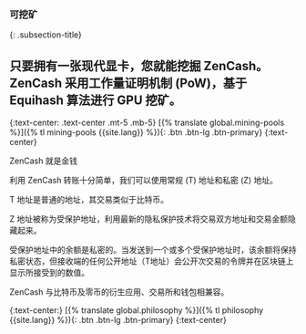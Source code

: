 ### 可挖矿
{: .subsection-title}
## 只要拥有一张现代显卡，您就能挖掘 ZenCash。ZenCash 采用工作量证明机制 (PoW)，基于 Equihash 算法进行 GPU 挖矿。

{:text-center: .text-center .mt-5 .mb-5}
[{% translate global.mining-pools %}]({% tl mining-pools {{site.lang}} %}){: .btn .btn-lg .btn-primary}
{:text-center}

ZenCash 就是金钱

利用 ZenCash 转账十分简单，我们可以使用常规 (T) 地址和私密 (Z) 地址。

T 地址是普通的地址，其交易类似于比特币。

Z 地址被称为受保护地址，利用最新的隐私保护技术将交易双方地址和交易金额隐藏起来。

受保护地址中的余额是私密的。当发送到一个或多个受保护地址时，该余额将保持私密状态，但接收端的任何公开地址（T地址）会公开次交易的令牌并在区块链上显示所接受到的数值。

ZenCash 与比特币及零币的衍生应用、交易所和钱包相兼容。

{:text-center:}
[{% translate global.philosophy %}]({% tl philosophy {{site.lang}} %}){: .btn .btn-lg .btn-primary}
{:text-center}
